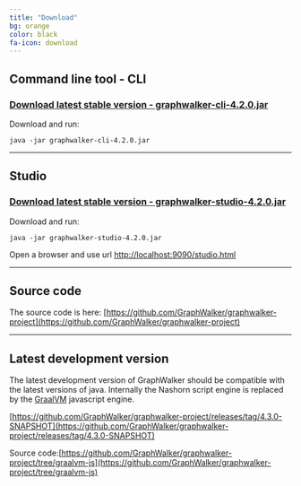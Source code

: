 ```yaml
---
title: "Download"
bg: orange
color: black
fa-icon: download
---
```


## Command line tool - CLI

### [Download latest stable version - graphwalker-cli-4.2.0.jar](https://github.com/GraphWalker/graphwalker-project/releases/download/4.2.0/graphwalker-cli-4.2.0.jar)

Download and run:
```console
java -jar graphwalker-cli-4.2.0.jar
```

---------------------------

## Studio

### [Download latest stable version - graphwalker-studio-4.2.0.jar](https://github.com/GraphWalker/graphwalker-project/releases/download/4.2.0/graphwalker-studio-4.2.0.jar)

Download and run:
```console
java -jar graphwalker-studio-4.2.0.jar
```

Open a browser and use url [http://localhost:9090/studio.html](http://localhost:9090/studio.html)

---------------------------

## Source code

The source code is here: [https://github.com/GraphWalker/graphwalker-project](https://github.com/GraphWalker/graphwalker-project)


---------------------------

## Latest development version

The latest development version of GraphWalker should be compatible with the latest versions of java. Internally the Nashorn script engine is replaced by the [GraalVM](https://www.graalvm.org/) javascript engine. 

[https://github.com/GraphWalker/graphwalker-project/releases/tag/4.3.0-SNAPSHOT](https://github.com/GraphWalker/graphwalker-project/releases/tag/4.3.0-SNAPSHOT)

Source code:[https://github.com/GraphWalker/graphwalker-project/tree/graalvm-js](https://github.com/GraphWalker/graphwalker-project/tree/graalvm-js)
